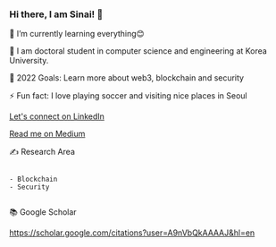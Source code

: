 ### Hi there, I am Sinai! 👋





🌱 I’m currently learning everything😊

🏫 I am doctoral student in computer science and engineering at Korea University.

🥅 2022 Goals: Learn more about web3, blockchain and security

⚡ Fun fact: I love playing soccer and visiting nice places in Seoul

<a href="https://www.linkedin.com/in/sinai-nday-312195160/" target="_blank">Let's connect on LinkedIn</a>

<a href="https://kabulo-nday.medium.com/" target="_blank">Read me on Medium</a>



✍ Research Area 

<code>
- Blockchain
- Security
  
</code>


📚 Google Scholar


https://scholar.google.com/citations?user=A9nVbQkAAAAJ&hl=en





